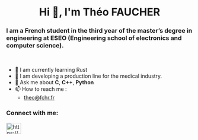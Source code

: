 <h1 align="center">Hi 👋, I'm Théo FAUCHER</h1>

### I am  a French student in the third year of the master’s degree in engineering at ESEO (Engineering school of electronics and computer science).
<br/>

- 🌱 I am currently learning Rust
- 🔨 I am developing a production line for the medical industry.
- 💬 Ask me about **C**, **C++**, **Python**
- 📫 How to reach me : 
  * theo@fchr.fr

<h3 align="left">Connect with me:</h3>
<a href="https://www.linkedin.com/in/theo-faucher/" target="blank"><img align="center" src="https://cdn.jsdelivr.net/npm/simple-icons@3.0.1/icons/linkedin.svg" alt="https://www.linkedin.com/in/theo-faucher/" height="30" width="40" /></a>
